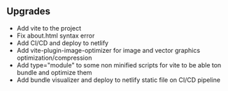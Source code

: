## Upgrades

- Add vite to the project
- Fix about.html syntax error
- Add CI/CD and deploy to netlify
- Add vite-plugin-image-optimizer for image and vector graphics optimization/compression
- Add type="module" to some non minified scripts for vite to be able ton bundle and optimize them
- Add bundle visualizer and deploy to netlify static file on CI/CD pipeline
